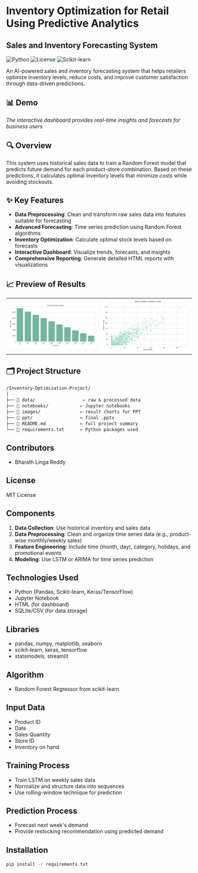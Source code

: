# Inventory Optimization for Retail Using Predictive Analytics

## Sales and Inventory Forecasting System

![Python](https://img.shields.io/badge/Python-3.9+-blue.svg)
![License](https://img.shields.io/badge/License-MIT-green.svg)
![Scikit-learn](https://img.shields.io/badge/Scikit--learn-1.2.2-orange.svg)


An AI-powered sales and inventory forecasting system that helps retailers optimize inventory levels, reduce costs, and improve customer satisfaction through data-driven predictions.

## 📊 Demo



*The interactive dashboard provides real-time insights and forecasts for business users*

## 🔍 Overview

This system uses historical sales data to train a Random Forest model that predicts future demand for each product-store combination. Based on these predictions, it calculates optimal inventory levels that minimize costs while avoiding stockouts.

## ✨ Key Features

- **Data Preprocessing**: Clean and transform raw sales data into features suitable for forecasting
- **Advanced Forecasting**: Time series prediction using Random Forest algorithms
- **Inventory Optimization**: Calculate optimal stock levels based on forecasts
- **Interactive Dashboard**: Visualize trends, forecasts, and insights
- **Comprehensive Reporting**: Generate detailed HTML reports with visualizations

## 📈 Preview of Results

<table>
  <tr>
     <td><img src="images/top_products.png" alt="Top Products" width="400"/></td>
    <td><img src="images/sales_vs_inventory.png" alt="Sales vs Inventory" width="400"/></td>
  </tr>

</table>

## 🗂️ Project Structure

```
/Inventory-Optimization-Project/
│
├── 📁 data/                  ← raw & processed data
├── 📁 notebooks/            ← Jupyter notebooks
├── 📁 images/               ← result charts for PPT
├── 📁 ppt/                  ← final .pptx
├── 📄 README.md             ← full project summary
└── 📄 requirements.txt      ← Python packages used
```

## Contributors
- Bharath Linga Reddy

## License
MIT License

## Components
1. **Data Collection**: Use historical inventory and sales data
2. **Data Preprocessing**: Clean and organize time series data (e.g., product-wise monthly/weekly sales)
3. **Feature Engineering**: Include time (month, day), category, holidays, and promotional events
4. **Modeling**: Use LSTM or ARIMA for time series prediction


## Technologies Used
- Python (Pandas, Scikit-learn, Keras/TensorFlow)
- Jupyter Notebook
- HTML (for dashboard)
- SQLite/CSV (for data storage)

## Libraries
- pandas, numpy, matplotlib, seaborn
- scikit-learn, keras, tensorflow
- statsmodels, streamlit

## Algorithm
- Random Forest Regressor from scikit-learn

## Input Data
- Product ID
- Date
- Sales Quantity
- Store ID
- Inventory on hand

## Training Process
- Train LSTM on weekly sales data
- Normalize and structure data into sequences
- Use rolling-window technique for prediction

## Prediction Process
- Forecast next week's demand
- Provide restocking recommendation using predicted demand

## Installation
```bash
pip install -r requirements.txt
```
